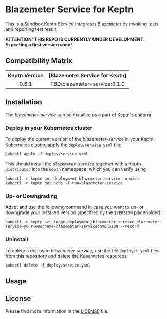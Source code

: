 # Blazemeter Service for Keptn
This is a Sandbox Keptn Service integrates [Blazemeter](https://www.blazemeter.com/) by invoking tests and reporting test result

**ATTENTION: THIS REPO IS CURRENTLY UNDER DEVELOPMENT. Expecting a first version soon!**

## Compatibility Matrix

| Keptn Version    | [Blazemeter Service for Keptn] |
|:----------------:|:----------------------------------------:|
|       0.6.1      | TBD/blazemeter-service:0.1.0 |

## Installation

The *blazemeter-service* can be installed as a part of [Keptn's uniform](https://keptn.sh).

### Deploy in your Kubernetes cluster

To deploy the current version of the *blazemeter-service* in your Keptn Kubernetes cluster, apply the [`deploy/service.yaml`](deploy/service.yaml) file:

```console
kubectl apply -f deploy/service.yaml
```

This should install the `blazemeter-service` together with a Keptn `distributor` into the `keptn` namespace, which you can verify using

```console
kubectl -n keptn get deployment blazemeter-service -o wide
kubectl -n keptn get pods -l run=blazemeter-service
```

### Up- or Downgrading

Adapt and use the following command in case you want to up- or downgrade your installed version (specified by the `$VERSION` placeholder):

```console
kubectl -n keptn set image deployment/blazemeter-service blazemeter-service=your-username/blazemeter-service:$VERSION --record
```

### Uninstall

To delete a deployed *blazemeter-service*, use the file `deploy/*.yaml` files from this repository and delete the Kubernetes resources:

```console
kubectl delete -f deploy/service.yaml
```

## Usage


## License

Please find more information in the [LICENSE](LICENSE) file.